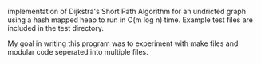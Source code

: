 implementation of Dijkstra's Short Path Algorithm for an undricted graph using a hash mapped heap to run in O(m log n) time. Example test files are included in the test directory.

My goal in writing this program was to experiment with make files and modular code seperated into multiple files. 
